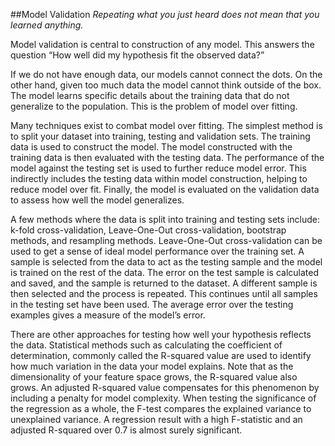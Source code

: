 ##Model Validation
*Repeating what you just heard does not mean that you learned anything.*

Model validation is central to construction of any model. This answers the question “How well did my hypothesis fit the observed data?”

If we do not have enough data, our models cannot connect the dots. On the other hand, given too much data the model cannot think outside of the box. The model learns specific details about the training data that do not generalize to the population. This is the problem of model over fitting. 

Many techniques exist to combat model over fitting. The simplest method is to split your dataset into training, testing and validation sets. The training data is used to construct the model. The model constructed with the training data is then evaluated with the testing data. The performance of the model against the testing set is used to further reduce model error. This indirectly includes the testing data within model construction, helping to reduce model over fit. Finally, the model is evaluated on the validation data to assess how well the model generalizes.

A few methods where the data is split into training and testing sets include: k-fold cross-validation, Leave-One-Out cross-validation, bootstrap methods, and resampling methods. Leave-One-Out cross-validation can be used to get a sense of ideal model performance over the training set. A sample is selected from the data to act as the testing sample and the model is trained on the rest of the data. The error on the test sample is calculated and saved, and the sample is returned to the dataset. A different sample is then selected and the process is repeated. This continues until all samples in the testing set have been used. The average error over the testing examples gives a measure of the model’s error.

There are other approaches for testing how well your hypothesis reflects the data. Statistical methods such as calculating the coefficient of determination, commonly called the R-squared value are used to identify how much variation in the data your model explains. Note that as the dimensionality of your feature space grows, the R-squared value also grows. An adjusted R-squared value compensates for this phenomenon by including a penalty for model complexity. When testing the significance of the regression as a whole, the F-test compares the explained variance to unexplained variance. A regression result with a high F-statistic and an adjusted R-squared over 0.7 is almost surely significant.
